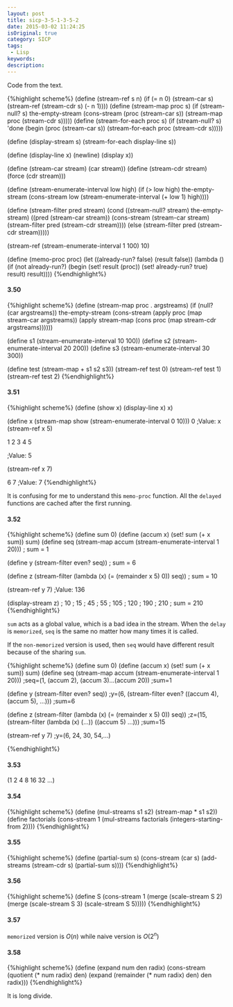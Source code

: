 ```yaml
---
layout: post
title: sicp-3-5-1-3-5-2
date: 2015-03-02 11:24:25
isOriginal: true
category: SICP
tags:
 - Lisp
keywords: 
description: 
---
```


Code from the text.

{%highlight scheme%}
(define (stream-ref s n)
  (if (= n 0)
      (stream-car s)
      (stream-ref (stream-cdr s) (- n 1))))
(define (stream-map proc s)
  (if (stream-null? s)
      the-empty-stream
      (cons-stream (proc (stream-car s))
                   (stream-map proc (stream-cdr s)))))
(define (stream-for-each proc s)
  (if (stream-null? s)
      'done
      (begin (proc (stream-car s))
             (stream-for-each proc (stream-cdr s)))))

(define (display-stream s)
  (stream-for-each display-line s))

(define (display-line x)
  (newline)
  (display x))

(define (stream-car stream) (car stream))
(define (stream-cdr stream) (force (cdr stream)))

(define (stream-enumerate-interval low high)
  (if (> low high)
      the-empty-stream
      (cons-stream
       low
       (stream-enumerate-interval (+ low 1) high))))

(define (stream-filter pred stream)
  (cond ((stream-null? stream) the-empty-stream)
        ((pred (stream-car stream))
         (cons-stream (stream-car stream)
                      (stream-filter pred
                                     (stream-cdr stream))))
        (else (stream-filter pred (stream-cdr stream)))))

(stream-ref
   (stream-enumerate-interval 1 100)
   10)

(define (memo-proc proc)
  (let ((already-run? false) (result false))
    (lambda ()
      (if (not already-run?)
          (begin (set! result (proc))
                 (set! already-run? true)
                 result)
          result))))
{%endhighlight%}

#### 3.50

{%highlight scheme%}
(define (stream-map proc . argstreams)
  (if (null? (car argstreams))
      the-empty-stream
      (cons-stream
       (apply proc (map stream-car argstreams))
       (apply stream-map
              (cons proc (map stream-cdr argstreams))))))

(define s1 (stream-enumerate-interval 10 100))
(define s2 (stream-enumerate-interval 20 200))
(define s3 (stream-enumerate-interval 30 300))

(define test (stream-map + s1 s2 s3))
(stream-ref test 0)
(stream-ref test 1)
(stream-ref test 2)
{%endhighlight%}

#### 3.51


{%highlight scheme%}
(define (show x)
  (display-line x)
  x)

(define x (stream-map show (stream-enumerate-interval 0 10)))
0
;Value: x
(stream-ref x 5)

1
2
3
4
5

;Value: 5

(stream-ref x 7)

6
7
;Value: 7
{%endhighlight%}

It is confusing for me to understand this  `memo-proc` function.
All the `delayed` functions are cached after the first running.

#### 3.52


{%highlight scheme%}
(define sum 0)
(define (accum x)
  (set! sum (+ x sum))
  sum)
(define seq (stream-map accum (stream-enumerate-interval 1 20)))
; sum = 1

(define y (stream-filter even? seq))
; sum = 6

(define z (stream-filter (lambda (x) (= (remainder x 5) 0))
                         seq))
; sum = 10

(stream-ref y 7)
;Value: 136

(display-stream z)
; 10
; 15
; 45
; 55
; 105
; 120
; 190
; 210
; sum = 210
{%endhighlight%}

`sum` acts as a global value, which is a bad idea in the stream.
When the `delay` is `memorized`, `seq` is the same no matter how many times it is called.

If the `non-memorized` version is used, then `seq` would have different result
because of the sharing `sum`.


{%highlight scheme%}
(define sum 0)
(define (accum x)
  (set! sum (+ x sum))
  sum)
(define seq (stream-map accum (stream-enumerate-interval 1 20)))
;seq=(1, (accum 2), (accum 3)...(accum 20))
;sum=1

(define y (stream-filter even? seq))
;y=(6, (stream-filter even? ((accum 4), (accum 5), ...)))
;sum=6

(define z (stream-filter (lambda (x) (= (remainder x 5) 0))
                         seq))
;z=(15, (stream-filter (lambda (x) (...)) ((accum 5) ...)))
;sum=15

(stream-ref y 7)
;y=(6, 24, 30, 54,...)

{%endhighlight%}

#### 3.53

(1 2 4 8 16 32 …)

#### 3.54

{%highlight scheme%}
(define (mul-streams s1 s2)
  (stream-map * s1 s2))
(define factorials
  (cons-stream 1 (mul-streams
                  factorials
                  (integers-starting-from 2))))
{%endhighlight%}

#### 3.55

{%highlight scheme%}
(define (partial-sum s)
  (cons-stream
    (car s)
    (add-streams
      (stream-cdr s)
      (partial-sum s))))
{%endhighlight%}

#### 3.56

{%highlight scheme%}
(define S
  (cons-stream
   1 (merge (scale-stream S 2)
            (merge (scale-stream S 3)
                   (scale-stream S 5)))))
{%endhighlight%}

#### 3.57
`memorized` version is $O(n)$ while naive version is $O(2^n)$

#### 3.58

{%highlight scheme%}
(define (expand num den radix)
  (cons-stream
   (quotient (* num radix) den)
   (expand (remainder (* num radix) den) den radix)))
{%endhighlight%}

It is long divide.
